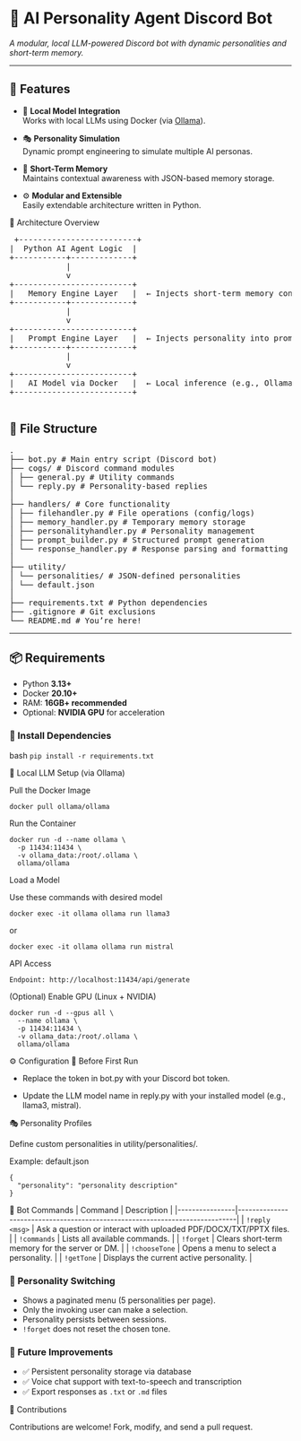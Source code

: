 # 🤖 AI Personality Agent Discord Bot

*A modular, local LLM-powered Discord bot with dynamic personalities and short-term memory.*

---

## 🚀 Features

- 🧠 **Local Model Integration**  
  Works with local LLMs using Docker (via [Ollama](https://ollama.com/)).

- 🎭 **Personality Simulation**  
  Dynamic prompt engineering to simulate multiple AI personas.

- 💾 **Short-Term Memory**  
  Maintains contextual awareness with JSON-based memory storage.

- ⚙️ **Modular and Extensible**  
  Easily extendable architecture written in Python.


🧱 Architecture Overview
<pre>
 +-------------------------+
|  Python AI Agent Logic  |
+-----------+-------------+
            |
            v
+-------------------------+
|   Memory Engine Layer   |  ← Injects short-term memory context
+-----------+-------------+
            |
            v
+-------------------------+
|   Prompt Engine Layer   |  ← Injects personality into prompt
+-----------+-------------+
            |
            v
+-------------------------+
|   AI Model via Docker   |  ← Local inference (e.g., Ollama)
+-------------------------+

</pre>

## 📁 File Structure
<pre>
.
├── bot.py # Main entry script (Discord bot)
├── cogs/ # Discord command modules
│ ├── general.py # Utility commands
│ └── reply.py # Personality-based replies
│
├── handlers/ # Core functionality
│ ├── filehandler.py # File operations (config/logs)
│ ├── memory_handler.py # Temporary memory storage
│ ├── personalityhandler.py # Personality management
│ ├── prompt_builder.py # Structured prompt generation
│ └── response_handler.py # Response parsing and formatting
│
├── utility/
│ └── personalities/ # JSON-defined personalities
│ └── default.json
│
├── requirements.txt # Python dependencies
├── .gitignore # Git exclusions
└── README.md # You’re here!
</pre>

---

## 📦 Requirements

- Python **3.13+**
- Docker **20.10+**
- RAM: **16GB+ recommended**
- Optional: **NVIDIA GPU** for acceleration

### 🔧 Install Dependencies

bash
```pip install -r requirements.txt```

🐳 Local LLM Setup (via Ollama)

Pull the Docker Image
```
docker pull ollama/ollama
```
Run the Container
```
docker run -d --name ollama \
  -p 11434:11434 \
  -v ollama_data:/root/.ollama \
  ollama/ollama
```
Load a Model

Use these commands with desired model

```docker exec -it ollama ollama run llama3```

or

```docker exec -it ollama ollama run mistral```

API Access

```Endpoint: http://localhost:11434/api/generate```

(Optional) Enable GPU (Linux + NVIDIA)
```
docker run -d --gpus all \
  --name ollama \
  -p 11434:11434 \
  -v ollama_data:/root/.ollama \
  ollama/ollama
```

⚙️ Configuration
🔑 Before First Run

 - Replace the token in bot.py with your Discord bot token.

 - Update the LLM model name in reply.py with your installed model (e.g., llama3, mistral).

🎭 Personality Profiles

Define custom personalities in utility/personalities/.

Example: default.json
```
{
  "personality": "personality description"
}
```
💬 Bot Commands
| Command        | Description                                                                 |
|----------------|-----------------------------------------------------------------------------|
| `!reply <msg>` | Ask a question or interact with uploaded PDF/DOCX/TXT/PPTX files.           |
| `!commands`    | Lists all available commands.                                               |
| `!forget`      | Clears short-term memory for the server or DM.                              |
| `!chooseTone`  | Opens a menu to select a personality.                                       |
| `!getTone`     | Displays the current active personality.                                    |

### 🔄 Personality Switching

- Shows a paginated menu (5 personalities per page).
- Only the invoking user can make a selection.
- Personality persists between sessions.
- `!forget` does not reset the chosen tone.

### 🔮 Future Improvements

- ✅ Persistent personality storage via database
- ✅ Voice chat support with text-to-speech and transcription
- ✅ Export responses as `.txt` or `.md` files


📣 Contributions

Contributions are welcome! Fork, modify, and send a pull request.

